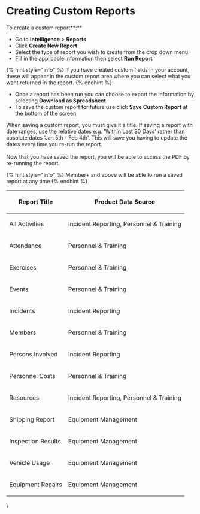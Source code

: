 # Creating Custom Reports

To create a custom report**:**

* Go to **Intelligence** > **Reports**
* Click **Create New Report**
* Select the type of report you wish to create from the drop down menu
* Fill in the applicable information then select **Run Report**

{% hint style="info" %}
If you have created custom fields in your account, these will appear in the custom report area where you can select what you want returned in the report.
{% endhint %}

* Once a report has been run you can choose to export the information by selecting **Download as Spreadsheet**
* To save the custom report for future use click **Save Custom Report** at the bottom of the screen

When saving a custom report, you must give it a title. If saving a report with date ranges, use the relative dates e.g. 'Within Last 30 Days' rather than absolute dates 'Jan 5th - Feb 4th'. This will save you having to update the dates every time you re-run the report. \
\
Now that you have saved the report, you will be able to access the PDF by re-running the report.&#x20;

{% hint style="info" %}
Member+ and above will be able to run a saved report at any time
{% endhint %}

| <p> <strong>Report Title</strong><br></p> | <p><strong>Product Data Source</strong><br></p>            |
| ----------------------------------------- | ---------------------------------------------------------- |
| <p> All Activities<br></p>                | <p> Incident Reporting, Personnel &#x26; Training <br></p> |
| <p> Attendance<br></p>                    | <p> Personnel &#x26; Training<br></p>                      |
| <p> Exercises<br></p>                     | <p> Personnel &#x26; Training <br></p>                     |
| <p> Events<br></p>                        | <p> Personnel &#x26; Training <br></p>                     |
| <p> Incidents<br></p>                     | <p> Incident Reporting <br></p>                            |
| <p> Members<br></p>                       | <p> Personnel &#x26; Training <br></p>                     |
| <p> Persons Involved <br></p>             | <p> Incident Reporting <br></p>                            |
| <p> Personnel Costs<br></p>               | <p> Personnel &#x26; Training<br></p>                      |
| <p> Resources<br></p>                     | <p> Incident Reporting, Personnel &#x26; Training<br></p>  |
| <p> Shipping Report<br></p>               | <p> Equipment Management<br></p>                           |
| <p> Inspection Results<br></p>            | <p> Equipment Management<br></p>                           |
| <p> Vehicle Usage<br></p>                 | <p> Equipment Management<br></p>                           |
| <p> Equipment Repairs <br></p>            | <p> Equipment Management<br></p>                           |

\
